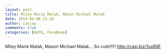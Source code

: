 ```yaml
---
layout: post
title: Miley Marie Malak, Mason Michael Malak
date: 2014-05-06 21:10
author: casjay
comments: true
categories: [AUTO, FaceBook]
---
```


Miley Marie Malak, Mason Michael Malak... So cute!!!!! <http://casj.biz/1uxRiIE>  
